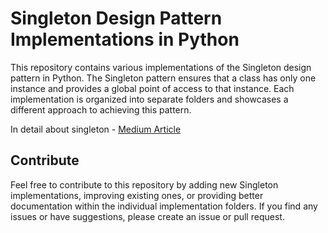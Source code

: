 # Singleton Design Pattern Implementations in Python

This repository contains various implementations of the Singleton design pattern in Python. The Singleton pattern ensures that a class has only one instance and provides a global point of access to that instance. Each implementation is organized into separate folders and showcases a different approach to achieving this pattern.

In detail about singleton - [Medium Article](https://medium.com/@pavankumarmasters/exploring-the-singleton-design-pattern-in-python-a34efa5e8cfa)

## Contribute

Feel free to contribute to this repository by adding new Singleton implementations, improving existing ones, or providing better documentation within the individual implementation folders. If you find any issues or have suggestions, please create an issue or pull request.
